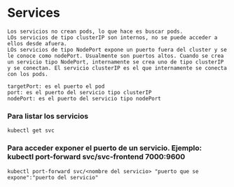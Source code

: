 # Services

```
Los servicios no crean pods, lo que hace es buscar pods.
LOs servicios de tipo clusterIP son internos, no se puede acceder a ellos desde afuera.
LOs servicios de tipo NodePort expone un puerto fuera del cluster y se le conoce como nodePort. Usualmente son puertos altos. Cuando se crea un servicio tipo NodePort, internamente se crea uno de tipo clusterIP y se conectan. El servicio clusterIP es el que internamente se conecta con los pods.

targetPort: es el puerto el pod
port: es el puerto del servicio tipo clusterIP
nodePort: es el puerto del servicio tipo nodePort
```

### Para listar los servicios

```
kubectl get svc
```

### Para acceder exponer el puerto de un servicio. Ejemplo: kubectl port-forward svc/svc-frontend 7000:9600

```
kubectl port-forward svc/<nombre del servicio> "puerto que se expone":"puerto del servicio"
```
